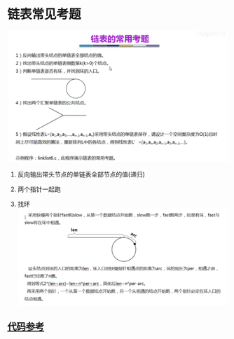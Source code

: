 # 链表常见考题
![](.link_list_exam_images/exam.png)
1. 反向输出带头节点的单链表全部节点的值(递归) 

2. 两个指针一起跑

3. 找环
![](.link_list_exam_images/cycle_info.png) 
   



## [代码参考](dataStructure/02_link_list/linklist6.c)
